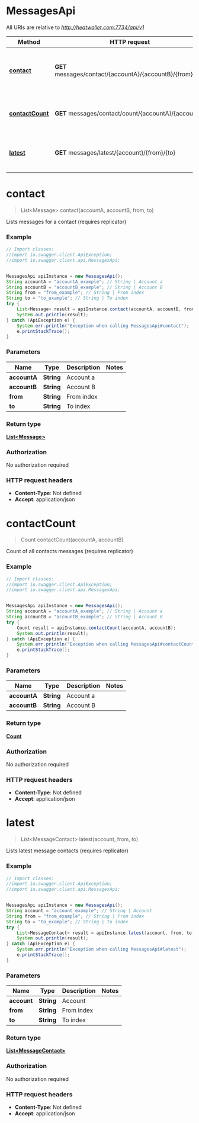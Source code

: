 # MessagesApi

All URIs are relative to *http://heatwallet.com:7734/api/v1*

Method | HTTP request | Description
------------- | ------------- | -------------
[**contact**](MessagesApi.md#contact) | **GET** messages/contact/{accountA}/{accountB}/{from}/{to} | Lists messages for a contact (requires replicator)
[**contactCount**](MessagesApi.md#contactCount) | **GET** messages/contact/count/{accountA}/{accountB} | Count of all contacts messages (requires replicator)
[**latest**](MessagesApi.md#latest) | **GET** messages/latest/{account}/{from}/{to} | Lists latest message contacts (requires replicator)

<a name="contact"></a>
# **contact**
> List&lt;Message&gt; contact(accountA, accountB, from, to)

Lists messages for a contact (requires replicator)

### Example
```java
// Import classes:
//import io.swagger.client.ApiException;
//import io.swagger.client.api.MessagesApi;


MessagesApi apiInstance = new MessagesApi();
String accountA = "accountA_example"; // String | Account a
String accountB = "accountB_example"; // String | Account B
String from = "from_example"; // String | From index
String to = "to_example"; // String | To index
try {
    List<Message> result = apiInstance.contact(accountA, accountB, from, to);
    System.out.println(result);
} catch (ApiException e) {
    System.err.println("Exception when calling MessagesApi#contact");
    e.printStackTrace();
}
```

### Parameters

Name | Type | Description  | Notes
------------- | ------------- | ------------- | -------------
 **accountA** | **String**| Account a |
 **accountB** | **String**| Account B |
 **from** | **String**| From index |
 **to** | **String**| To index |

### Return type

[**List&lt;Message&gt;**](Message.md)

### Authorization

No authorization required

### HTTP request headers

 - **Content-Type**: Not defined
 - **Accept**: application/json

<a name="contactCount"></a>
# **contactCount**
> Count contactCount(accountA, accountB)

Count of all contacts messages (requires replicator)

### Example
```java
// Import classes:
//import io.swagger.client.ApiException;
//import io.swagger.client.api.MessagesApi;


MessagesApi apiInstance = new MessagesApi();
String accountA = "accountA_example"; // String | Account a
String accountB = "accountB_example"; // String | Account B
try {
    Count result = apiInstance.contactCount(accountA, accountB);
    System.out.println(result);
} catch (ApiException e) {
    System.err.println("Exception when calling MessagesApi#contactCount");
    e.printStackTrace();
}
```

### Parameters

Name | Type | Description  | Notes
------------- | ------------- | ------------- | -------------
 **accountA** | **String**| Account a |
 **accountB** | **String**| Account B |

### Return type

[**Count**](Count.md)

### Authorization

No authorization required

### HTTP request headers

 - **Content-Type**: Not defined
 - **Accept**: application/json

<a name="latest"></a>
# **latest**
> List&lt;MessageContact&gt; latest(account, from, to)

Lists latest message contacts (requires replicator)

### Example
```java
// Import classes:
//import io.swagger.client.ApiException;
//import io.swagger.client.api.MessagesApi;


MessagesApi apiInstance = new MessagesApi();
String account = "account_example"; // String | Account
String from = "from_example"; // String | From index
String to = "to_example"; // String | To index
try {
    List<MessageContact> result = apiInstance.latest(account, from, to);
    System.out.println(result);
} catch (ApiException e) {
    System.err.println("Exception when calling MessagesApi#latest");
    e.printStackTrace();
}
```

### Parameters

Name | Type | Description  | Notes
------------- | ------------- | ------------- | -------------
 **account** | **String**| Account |
 **from** | **String**| From index |
 **to** | **String**| To index |

### Return type

[**List&lt;MessageContact&gt;**](MessageContact.md)

### Authorization

No authorization required

### HTTP request headers

 - **Content-Type**: Not defined
 - **Accept**: application/json

